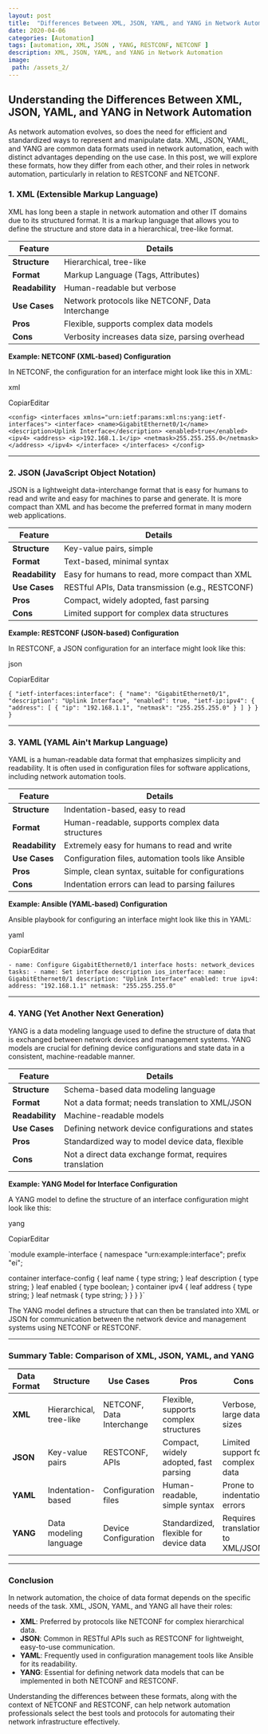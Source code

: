 ```yaml
---
layout: post
title:  "Differences Between XML, JSON, YAML, and YANG in Network Automation"
date: 2020-04-06
categories: [Automation]
tags: [automation, XML, JSON , YANG, RESTCONF, NETCONF ]
description: XML, JSON, YAML, and YANG in Network Automation
image:
 path: /assets_2/
---
```


Understanding the Differences Between XML, JSON, YAML, and YANG in Network Automation
-------------------------------------------------------------------------------------

As network automation evolves, so does the need for efficient and standardized ways to represent and manipulate data. XML, JSON, YAML, and YANG are common data formats used in network automation, each with distinct advantages depending on the use case. In this post, we will explore these formats, how they differ from each other, and their roles in network automation, particularly in relation to RESTCONF and NETCONF.

### 1\. **XML (Extensible Markup Language)**

XML has long been a staple in network automation and other IT domains due to its structured format. It is a markup language that allows you to define the structure and store data in a hierarchical, tree-like format.

| **Feature** | **Details** |
| --- | --- |
| **Structure** | Hierarchical, tree-like |
| **Format** | Markup Language (Tags, Attributes) |
| **Readability** | Human-readable but verbose |
| **Use Cases** | Network protocols like NETCONF, Data Interchange |
| **Pros** | Flexible, supports complex data models |
| **Cons** | Verbosity increases data size, parsing overhead |

**Example: NETCONF (XML-based) Configuration**

In NETCONF, the configuration for an interface might look like this in XML:

xml

CopiarEditar

`<config>
    <interfaces xmlns="urn:ietf:params:xml:ns:yang:ietf-interfaces">
        <interface>
            <name>GigabitEthernet0/1</name>
            <description>Uplink Interface</description>
            <enabled>true</enabled>
            <ipv4>
                <address>
                    <ip>192.168.1.1</ip>
                    <netmask>255.255.255.0</netmask>
                </address>
            </ipv4>
        </interface>
    </interfaces>
</config>`

* * * * *

### 2\. **JSON (JavaScript Object Notation)**

JSON is a lightweight data-interchange format that is easy for humans to read and write and easy for machines to parse and generate. It is more compact than XML and has become the preferred format in many modern web applications.

| **Feature** | **Details** |
| --- | --- |
| **Structure** | Key-value pairs, simple |
| **Format** | Text-based, minimal syntax |
| **Readability** | Easy for humans to read, more compact than XML |
| **Use Cases** | RESTful APIs, Data transmission (e.g., RESTCONF) |
| **Pros** | Compact, widely adopted, fast parsing |
| **Cons** | Limited support for complex data structures |

**Example: RESTCONF (JSON-based) Configuration**

In RESTCONF, a JSON configuration for an interface might look like this:

json

CopiarEditar

`{
    "ietf-interfaces:interface": {
        "name": "GigabitEthernet0/1",
        "description": "Uplink Interface",
        "enabled": true,
        "ietf-ip:ipv4": {
            "address": [
                {
                    "ip": "192.168.1.1",
                    "netmask": "255.255.255.0"
                }
            ]
        }
    }
}`

* * * * *

### 3\. **YAML (YAML Ain't Markup Language)**

YAML is a human-readable data format that emphasizes simplicity and readability. It is often used in configuration files for software applications, including network automation tools.

| **Feature** | **Details** |
| --- | --- |
| **Structure** | Indentation-based, easy to read |
| **Format** | Human-readable, supports complex data structures |
| **Readability** | Extremely easy for humans to read and write |
| **Use Cases** | Configuration files, automation tools like Ansible |
| **Pros** | Simple, clean syntax, suitable for configurations |
| **Cons** | Indentation errors can lead to parsing failures |

**Example: Ansible (YAML-based) Configuration**

Ansible playbook for configuring an interface might look like this in YAML:

yaml

CopiarEditar

`- name: Configure GigabitEthernet0/1 interface
  hosts: network_devices
  tasks:
    - name: Set interface description
      ios_interface:
        name: GigabitEthernet0/1
        description: "Uplink Interface"
        enabled: true
        ipv4:
          address: "192.168.1.1"
          netmask: "255.255.255.0"`

* * * * *

### 4\. **YANG (Yet Another Next Generation)**

YANG is a data modeling language used to define the structure of data that is exchanged between network devices and management systems. YANG models are crucial for defining device configurations and state data in a consistent, machine-readable manner.

| **Feature** | **Details** |
| --- | --- |
| **Structure** | Schema-based data modeling language |
| **Format** | Not a data format; needs translation to XML/JSON |
| **Readability** | Machine-readable models |
| **Use Cases** | Defining network device configurations and states |
| **Pros** | Standardized way to model device data, flexible |
| **Cons** | Not a direct data exchange format, requires translation |

**Example: YANG Model for Interface Configuration**

A YANG model to define the structure of an interface configuration might look like this:

yang

CopiarEditar

`module example-interface {
  namespace "urn:example:interface";
  prefix "ei";

  container interface-config {
    leaf name {
      type string;
    }
    leaf description {
      type string;
    }
    leaf enabled {
      type boolean;
    }
    container ipv4 {
      leaf address {
        type string;
      }
      leaf netmask {
        type string;
      }
    }
  }
}`

The YANG model defines a structure that can then be translated into XML or JSON for communication between the network device and management systems using NETCONF or RESTCONF.

* * * * *

### **Summary Table: Comparison of XML, JSON, YAML, and YANG**

| **Data Format** | **Structure** | **Use Cases** | **Pros** | **Cons** | **Example Protocols** |
| --- | --- | --- | --- | --- | --- |
| **XML** | Hierarchical, tree-like | NETCONF, Data Interchange | Flexible, supports complex structures | Verbose, large data sizes | NETCONF |
| **JSON** | Key-value pairs | RESTCONF, APIs | Compact, widely adopted, fast parsing | Limited support for complex data | RESTCONF |
| **YAML** | Indentation-based | Configuration files | Human-readable, simple syntax | Prone to indentation errors | Ansible, Network Automation |
| **YANG** | Data modeling language | Device Configuration | Standardized, flexible for device data | Requires translation to XML/JSON | NETCONF, RESTCONF |

* * * * *

### Conclusion

In network automation, the choice of data format depends on the specific needs of the task. XML, JSON, YAML, and YANG all have their roles:

-   **XML**: Preferred by protocols like NETCONF for complex hierarchical data.
-   **JSON**: Common in RESTful APIs such as RESTCONF for lightweight, easy-to-use communication.
-   **YAML**: Frequently used in configuration management tools like Ansible for its readability.
-   **YANG**: Essential for defining network data models that can be implemented in both NETCONF and RESTCONF.

Understanding the differences between these formats, along with the context of NETCONF and RESTCONF, can help network automation professionals select the best tools and protocols for automating their network infrastructure effectively.